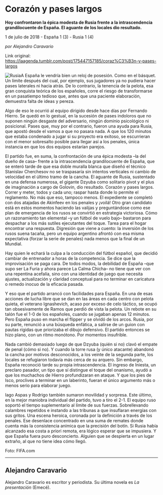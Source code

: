 # Corazón y pases largos

**Hoy confrontaron la épica modesta de Rusia frente a la intrascendencia grandilocuente de España. El aguante de los locales dio resultado.**

1 de julio de 2018 - España 1 (3) - Rusia 1 (4)

_por Alejandro Caravario_

Link original: https://laagenda.tumblr.com/post/175447157185/coraz%C3%B3n-y-pases-largos

![Rusia](https://64.media.tumblr.com/6422afc0b53ef2a85683418a23eb57f6/tumblr_inline_pb7faygYcT1t6q87u_500.jpg)A España le vendría bien un reloj de posesión. Como en el básquet. Un límite después del cual, por ejemplo, sus jugadores ya no pudiera hacer pases laterales ni hacia atrás. De lo contrario, la tenencia de la pelota, esa gran conquista teórica de los españoles, corre el riesgo de transformarse en un pasatiempo tedioso que, antes que una paciente elaboración, demuestra falta de ideas y pereza.

Algo de eso le ocurrió al equipo dirigido desde hace días por Fernando Hierro. Se quedó en lo gestual, en la sucesión de pases indoloros que no suponen ningún desgaste del adversario, ningún dominio psicológico ni posicional. Pases que, muy por el contrario, fueron una ayuda para Rusia, que apostó desde el vamos a que no pasara nada. A que los 120 minutos que estaba condenado a jugar si su proyecto era exitoso, se escurrieran con el menor sobresalto posible para llegar así a los penales, única instancia en que los dos equipos estarían parejos.

El partido fue, en suma, la confrontación de una épica modesta –la del dueño de casa– frente a la intrascendencia grandilocuente de España, que se enteró tarde de que esa doble muralla blanca que diseñó el técnico Stanislav Cherchesov no se traspasaría sin intentos verticales ni cambio de velocidad en el último tramo de la cancha. El aguante de Rusia, sustentado en una defensa numerosa, el gigante Dzyuba como solitario pivot y el plus de imaginación a cargo de Golovin, dio resultado. Corazón y pases largos. Correr y meter, todos y cada uno; raspar hasta donde lo permite el reglamento. No más que eso, tampoco menos. El expediente se completó con dos atajadas de Akinfeev en los penales y ¡voilá! Otro gran candidato está en estos momentos haciendo las valijas y preguntándose como ese plan de emergencia de los rusos se convirtió en estrategia victoriosa. Cómo un razonamiento tan elemental –y un fútbol de vuelo bajo– bastaron para despachar a los más sutiles ejecutantes del toque. Tarea para el hogar encontrar una respuesta. Digresión que viene a cuento: la inversión de los rusos suena tacaña, pero un equipo argentino afrontó con esa misma expectativa (forzar la serie de penales) nada menos que la final de un Mundial.

Hay quien le echará la culpa a la conducción del fútbol español, que decidió cambiar de entrenador a horas de la competencia. Se dice que la improvisación se paga cara. De todos modos, la debilidad de España –que supo ser La Furia y ahora parece La Calma Chicha– no tiene que ver con una repentina acefalía, sino con una identidad de juego que necesita ajustes, actualización y claridad conceptual para no terminar en caricatura o remedo inocuo de la eficacia pasada.

Y eso que el partido arrancó con facilidades para España. En una de esas acciones de lucha libre que se dan en las áreas en cada centro con pelota quieta, el veterano Ignashevich, acaso por exceso de celo táctico, se ocupó tan obsesivamente de Ramos que perdió de vista la pelota. Un rebote en su talón fue el 1-0 de los españoles, cuando se jugaban apenas 12 minutos. Pero España puso en marcha el flipper y se olvidó de los arcos. Rusia, por su parte, renunció a una búsqueda enfática, a salirse de un guion con pautas rígidas que priorizaba el dibujo defensivo. El partido entonces se hizo plano, con un ritmo monótono. Por momentos insufrible. 

Nada cambió demasiado luego de que Dzyuba (quién si no) clavó el empate de penal (cómo si no). Y cuando la torre rusa (y único atacante) abandonó la cancha por motivos desconocidos, a los veinte de la segunda parte, los locales se refugiaron todavía más cerca de su arquero. Sin embargo, España reconoció tarde su propia intrascendencia. El ingreso de Iniesta, un preclaro pasador, un tipo que sí distingue el toque del onanismo, ayudó a que los muchachos de Hierro profundizaran en ataque. Y que los pies de Isco, proclives a terminar en un laberinto, fueran el único argumento más o menos serio para elaborar juego. 

Iago Aspas y Rodrigo también sumaron movilidad y sorpresa. Este último, en la mejor maniobra individual del partido, tuvo a tiro el 2-1. El equipo ruso soportó el tiempo suplementario al límite de sus fuerzas. Sobrellevando calambres repetidos e instando a las tribunas a que insuflaran energías con sus gritos. Una escena heroica, coronada por la definición a través de los penales. Ese desenlace concentrado en una suma de remates donde cuenta más la consistencia anímica que la precisión del botín. Si Rusia había alcanzado esa costa a priori remota, era lógico esperar que se impusiera. Y que España fuera puro desconcierto. Alguien que se despierta en un lugar extraño, al que no tiene idea cómo llegó. 

  


Foto: FIFA.com

  




---

Alejandro Caravario
-------------------

 Alejandro Caravario es escritor y periodista. Su última novela es *La presentación* (Emecé).

